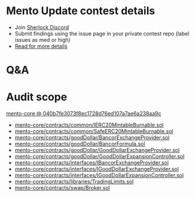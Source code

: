 
# Mento Update contest details

- Join [Sherlock Discord](https://discord.gg/MABEWyASkp)
- Submit findings using the issue page in your private contest repo (label issues as med or high)
- [Read for more details](https://docs.sherlock.xyz/audits/watsons)

# Q&A

# Audit scope


[mento-core @ 040b7fe3073f8ec1728d76ed107a7ae6a238aa9c](https://github.com/mento-protocol/mento-core/tree/040b7fe3073f8ec1728d76ed107a7ae6a238aa9c)
- [mento-core/contracts/common/IERC20MintableBurnable.sol](mento-core/contracts/common/IERC20MintableBurnable.sol)
- [mento-core/contracts/common/SafeERC20MintableBurnable.sol](mento-core/contracts/common/SafeERC20MintableBurnable.sol)
- [mento-core/contracts/goodDollar/BancorExchangeProvider.sol](mento-core/contracts/goodDollar/BancorExchangeProvider.sol)
- [mento-core/contracts/goodDollar/BancorFormula.sol](mento-core/contracts/goodDollar/BancorFormula.sol)
- [mento-core/contracts/goodDollar/GoodDollarExchangeProvider.sol](mento-core/contracts/goodDollar/GoodDollarExchangeProvider.sol)
- [mento-core/contracts/goodDollar/GoodDollarExpansionController.sol](mento-core/contracts/goodDollar/GoodDollarExpansionController.sol)
- [mento-core/contracts/interfaces/IBancorExchangeProvider.sol](mento-core/contracts/interfaces/IBancorExchangeProvider.sol)
- [mento-core/contracts/interfaces/IGoodDollarExchangeProvider.sol](mento-core/contracts/interfaces/IGoodDollarExchangeProvider.sol)
- [mento-core/contracts/interfaces/IGoodDollarExpansionController.sol](mento-core/contracts/interfaces/IGoodDollarExpansionController.sol)
- [mento-core/contracts/libraries/TradingLimits.sol](mento-core/contracts/libraries/TradingLimits.sol)
- [mento-core/contracts/swap/Broker.sol](mento-core/contracts/swap/Broker.sol)


